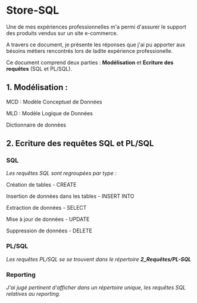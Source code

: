 # Store-SQL

Une de mes expériences professionnelles m'a permi d'assurer le support des produits vendus sur un site e-commerce.

A travers ce document, je présente les réponses que j'ai pu apporter aux bésoins métiers rencontrés lors de ladite expérience professionelle.

Ce document comprend deux parties : __Modélisation__ et __Ecriture des requêtes__ (SQL et PL/SQL).

## 1. Modélisation : 
MCD : Modèle Conceptuel de Données

MLD : Modèle Logique de Données

Dictionnaire de données

## 2. Ecriture des requêtes SQL et PL/SQL

### SQL
_Les requêtes SQL sont regroupées par type :_

Création de tables - CREATE

Insertion de données dans les tables - INSERT INTO

Extraction de données - SELECT

Mise à jour de données - UPDATE

Suppression de données - DELETE

### PL/SQL

_Les requêtes PL/SQL se se trouvent dans le répertoire __2_Requêtes/PL-SQL___

### Reporting

_J'ai jugé pertinent d'afficher dans un répertoire unique, les requêtes SQL relatives au reporting._
